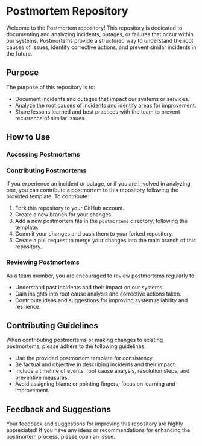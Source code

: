# Postmortem Repository

Welcome to the Postmortem repository! This repository is dedicated to documenting and analyzing incidents, outages, or failures that occur within our systems. Postmortems provide a structured way to understand the root causes of issues, identify corrective actions, and prevent similar incidents in the future.

## Purpose

The purpose of this repository is to:
- Document incidents and outages that impact our systems or services.
- Analyze the root causes of incidents and identify areas for improvement.
- Share lessons learned and best practices with the team to prevent recurrence of similar issues.

## How to Use

### Accessing Postmortems

### Contributing Postmortems
If you experience an incident or outage, or if you are involved in analyzing one, you can contribute a postmortem to this repository following the provided template. To contribute:
1. Fork this repository to your GitHub account.
2. Create a new branch for your changes.
3. Add a new postmortem file in the `postmortems` directory, following the template.
4. Commit your changes and push them to your forked repository.
5. Create a pull request to merge your changes into the main branch of this repository.

### Reviewing Postmortems
As a team member, you are encouraged to review postmortems regularly to:
- Understand past incidents and their impact on our systems.
- Gain insights into root cause analysis and corrective actions taken.
- Contribute ideas and suggestions for improving system reliability and resilience.

## Contributing Guidelines
When contributing postmortems or making changes to existing postmortems, please adhere to the following guidelines:
- Use the provided postmortem template for consistency.
- Be factual and objective in describing incidents and their impact.
- Include a timeline of events, root cause analysis, resolution steps, and preventive measures.
- Avoid assigning blame or pointing fingers; focus on learning and improvement.

## Feedback and Suggestions
Your feedback and suggestions for improving this repository are highly appreciated! If you have any ideas or recommendations for enhancing the postmortem process, please open an issue.
